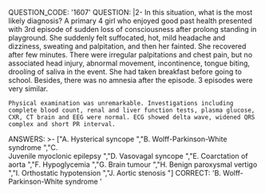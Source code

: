 QUESTION_CODE: '1607'
QUESTION: |2-
    In this situation, what is the most likely diagnosis?    A primary 4 girl who enjoyed good past health presented with 3rd episode of sudden loss of consciousness after prolong standing in playground. She suddenly felt suffocated, hot, mild headache and dizziness, sweating and palpitation, and then her fainted. She recovered after few minutes. There were irregular palpitations and chest pain, but no associated head injury, abnormal movement, incontinence, tongue biting, drooling of saliva in the event. She had taken breakfast before going to school. Besides, there was no amnesia after the episode. 3 episodes were very similar.   
      
    Physical examination was unremarkable. Investigations including complete blood count, renal and liver function tests, plasma glucose, CXR, CT brain and EEG were normal. ECG showed delta wave, widened QRS complex and short PR interval.  
ANSWERS: >-
  ["A.   Hysterical syncope  ","B.   Wolff-Parkinson-White syndrome  ","C.  
  Juvenile myoclonic epilepsy  ","D.   Vasovagal syncope  ","E.   Coarctation of
  aorta  ","F.   Hypoglycemia  ","G.   Brain tumour  ","H.   Benign paroxysmal
  vertigo  ","I.   Orthostatic hypotension  ","J.   Aortic stenosis  "]
CORRECT: 'B.   Wolff-Parkinson-White syndrome  '
